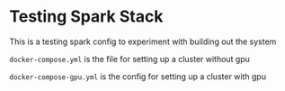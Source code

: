 # Testing Spark Stack

This is a testing spark config to experiment with building out the system

`docker-compose.yml` is the file for setting up a cluster without gpu

`docker-compose-gpu.yml` is the config for setting up a cluster with gpu